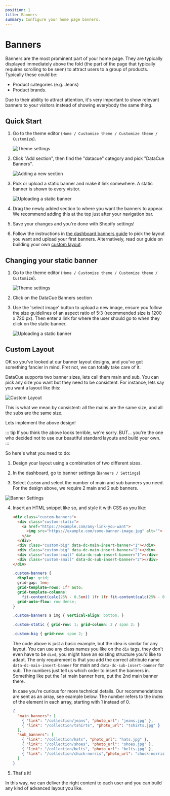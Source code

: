 ```yaml
---
position: 1
title: Banners
summary: Configure your home page banners.
---
```


# Banners

Banners are the most prominent part of your home page. They are typically displayed immediately above the fold (the part of the page that typically requires scrolling to be seen) to attract users to a group of products. Typically these could be:

- Product categories (e.g. Jeans)
- Product brands.

Due to their ability to attract attention, it's very important to show relevant banners to your visitors instead of showing everybody the same thing.

## Quick Start

1. Go to the theme editor (`Home / Customize theme / Customize theme / Customize`).

   ![Theme settings](./images/customize_theme.png)

2. Click "Add section", then find the "datacue" category and pick "DataCue Banners".

   ![Adding a new section](./images/add_section_banners.png)

3. Pick or upload a static banner and make it link somewhere. A static banner is shown to every visitor.

   ![Uploading a static banner](./images/homepage_banners.png)

4. Drag the newly added section to where you want the banners to appear. We recommend adding this at the top just after your navigation bar.

5. Save your changes and you're done with Shopify settings!

6. Follow the instructions in [the dashboard banners guide](/dashboard/banners.html) to pick the layout you want and upload your first banners. Alternatively, read our guide on building your own [custom layout](#custom-layout).

## Changing your static banner

1. Go to the theme editor (`Home / Customize theme / Customize theme / Customize`).

   ![Theme settings](./images/customize_theme.png)

2. Click on the DataCue Banners section

3. Use the 'select image' button to upload a new image, ensure you follow the size guidelines of an aspect ratio of 5:3 (recommended size is 1200 x 720 px). Then enter a link for where the user should go to when they click on the static banner.

   ![Uploading a static banner](./images/homepage_banners.png)

## Custom Layout

OK so you've looked at our banner layout designs, and you've got something fancier in mind. Fret not, we can totally take care of it. 

DataCue supports two banner sizes, lets call them main and sub. You can pick any size you want but they need to be consistent. For instance, lets say you want a layout like this:

![Custom Layout](./images/custom-layout.png)

This is what we mean by consistent: all the mains are the same size, and all the subs are the same size.

Lets implement the above design!

::: tip
If you think the above looks terrible, we're sorry. BUT... you're the one who decided not to use our beautiful standard layouts and build your own.
:::

So here's what you need to do:

1. Design your layout using a combination of two different sizes.

2. In the dashboard, go to banner settings (`Banners / Settings`)

3. Select `Custom` and select the number of main and sub banners you need. For the design above, we require 2 main and 2 sub banners.

  ![Banner Settings](./images/banner-settings.png)

4. Insert an HTML snippet like so, and style it with CSS as you like:

   ```html
   <div class="custom-banners">
     <div class="custom-static">
       <a href="https://example.com/any-link-you-want">
         <img src="https://example.com/some-banner-image.jpg" alt="">
       </a>
     </div>
     <div class="custom-big" data-dc-main-insert-banner="1"></div>
     <div class="custom-big" data-dc-main-insert-banner="2"></div>
     <div class="custom-small" data-dc-sub-insert-banner="1"></div>
     <div class="custom-small" data-dc-sub-insert-banner="2"></div>
   </div>
   ```
  
   ```css
   .custom-banners {
     display: grid;
     grid-gap: 1em;
     grid-template-rows: 1fr auto;
     grid-template-columns:
       fit-content(calc(25% - 0.5em)) 1fr 1fr fit-content(calc(25% - 0.5em));
     grid-auto-flow: row dense;
   }

   .custom-banners a img { vertical-align: bottom; }

   .custom-static { grid-row: 1; grid-column: 2 / span 2; }

   .custom-big { grid-row: span 2; }
   ```

   The code above is just a basic example, but the idea is similar for any layout. You can use any class names you like on the `div` tags, they don't even have to be `div`s, you might have an existing structure you'd like to adapt. The only requirement is that you add the correct attribute name `data-dc-main-insert-banner` for main and `data-dc-sub-insert-banner` for sub. The numbers just tell us which order to insert the banners in. Something like put the 1st main banner here, put the 2nd main banner there.

   In case you're curious for more technical details. Our recommendations are sent as an array, see example below. The number refers to the index of the element in each array, starting with 1 instead of 0.

   ``` json
   {
     "main_banners": [
       { "link": "/collection/jeans", "photo_url": "jeans.jpg" },
       { "link": "/collection/tshirts", "photo_url": "tshirts.jpg" }
     ],
     "sub_banners": [
       { "link": "/collection/hats", "photo_url": "hats.jpg" },
       { "link": "/collection/shoes", "photo_url": "shoes.jpg" },
       { "link": "/collection/belts", "photo_url": "belts.jpg" },
       { "link": "/collection/chuck-norris","photo_url": "chuck-norris.jpg" }
     ]
   }
   ```

5. That's it!

In this way, we can deliver the right content to each user and you can build any kind of advanced layout you like.